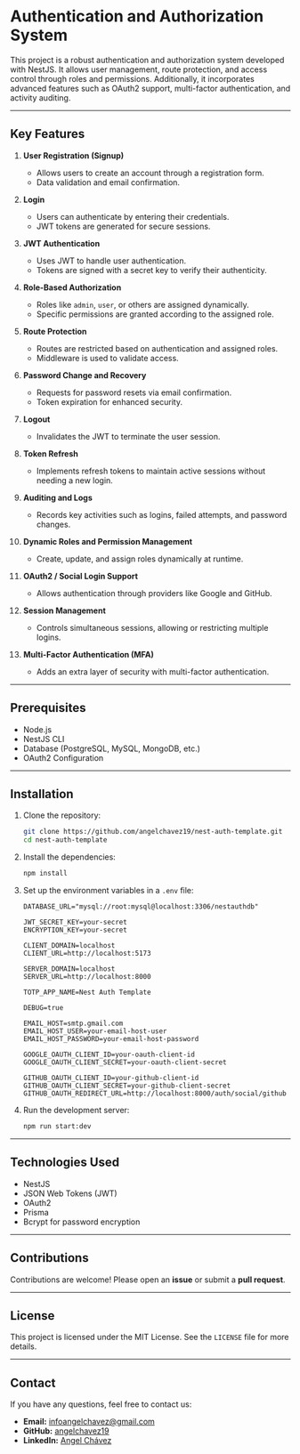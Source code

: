 # **Authentication and Authorization System**

This project is a robust authentication and authorization system developed with NestJS. It allows user management, route protection, and access control through roles and permissions. Additionally, it incorporates advanced features such as OAuth2 support, multi-factor authentication, and activity auditing.

---

## **Key Features**

1. **User Registration (Signup)**

   - Allows users to create an account through a registration form.
   - Data validation and email confirmation.

1. **Login**

   - Users can authenticate by entering their credentials.
   - JWT tokens are generated for secure sessions.

1. **JWT Authentication**

   - Uses JWT to handle user authentication.
   - Tokens are signed with a secret key to verify their authenticity.

1. **Role-Based Authorization**

   - Roles like `admin`, `user`, or others are assigned dynamically.
   - Specific permissions are granted according to the assigned role.

1. **Route Protection**

   - Routes are restricted based on authentication and assigned roles.
   - Middleware is used to validate access.

1. **Password Change and Recovery**

   - Requests for password resets via email confirmation.
   - Token expiration for enhanced security.

1. **Logout**

   - Invalidates the JWT to terminate the user session.

1. **Token Refresh**

   - Implements refresh tokens to maintain active sessions without needing a new login.

1. **Auditing and Logs**

   - Records key activities such as logins, failed attempts, and password changes.

1. **Dynamic Roles and Permission Management**

   - Create, update, and assign roles dynamically at runtime.

1. **OAuth2 / Social Login Support**

   - Allows authentication through providers like Google and GitHub.

1. **Session Management**

   - Controls simultaneous sessions, allowing or restricting multiple logins.

1. **Multi-Factor Authentication (MFA)**

   - Adds an extra layer of security with multi-factor authentication.

---

## **Prerequisites**

- Node.js
- NestJS CLI
- Database (PostgreSQL, MySQL, MongoDB, etc.)
- OAuth2 Configuration

---

## **Installation**

1. Clone the repository:

   ```bash
   git clone https://github.com/angelchavez19/nest-auth-template.git
   cd nest-auth-template
   ```

2. Install the dependencies:

   ```bash
   npm install
   ```

3. Set up the environment variables in a `.env` file:

   ```
   DATABASE_URL="mysql://root:mysql@localhost:3306/nestauthdb"

   JWT_SECRET_KEY=your-secret
   ENCRYPTION_KEY=your-secret

   CLIENT_DOMAIN=localhost
   CLIENT_URL=http://localhost:5173

   SERVER_DOMAIN=localhost
   SERVER_URL=http://localhost:8000

   TOTP_APP_NAME=Nest Auth Template

   DEBUG=true

   EMAIL_HOST=smtp.gmail.com
   EMAIL_HOST_USER=your-email-host-user
   EMAIL_HOST_PASSWORD=your-email-host-password

   GOOGLE_OAUTH_CLIENT_ID=your-oauth-client-id
   GOOGLE_OAUTH_CLIENT_SECRET=your-oauth-client-secret

   GITHUB_OAUTH_CLIENT_ID=your-github-client-id
   GITHUB_OAUTH_CLIENT_SECRET=your-github-client-secret
   GITHUB_OAUTH_REDIRECT_URL=http://localhost:8000/auth/social/github
   ```

4. Run the development server:
   ```bash
   npm run start:dev
   ```

---

## **Technologies Used**

- NestJS
- JSON Web Tokens (JWT)
- OAuth2
- Prisma
- Bcrypt for password encryption

---

## **Contributions**

Contributions are welcome! Please open an **issue** or submit a **pull request**.

---

## **License**

This project is licensed under the MIT License. See the `LICENSE` file for more details.

---

## **Contact**

If you have any questions, feel free to contact us:

- **Email:** infoangelchavez@gmail.com
- **GitHub:** [angelchavez19](https://github.com/angelchavez19)
- **LinkedIn:** [Angel Chávez](https://www.linkedin.com/in/angel-ch%C3%A1vez)
